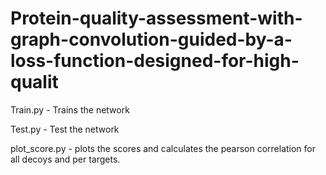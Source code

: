 # Protein-quality-assessment-with-graph-convolution-guided-by-a-loss-function-designed-for-high-qualit

Train.py - Trains the network

Test.py - Test the network

plot_score.py - plots the scores and calculates the pearson correlation for all decoys and per targets.
